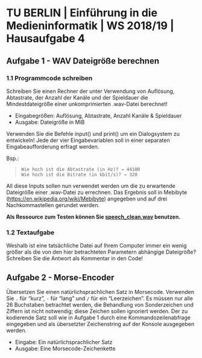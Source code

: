 ﻿# TU BERLIN | Einführung in die Medieninformatik | WS 2018/19 | Hausaufgabe 4

## Aufgabe 1 - WAV Dateigröße berechnen

### 1.1  Programmcode schreiben
Schreiben Sie einen Rechner der unter Verwendung von Auflösung, Abtastrate, der Anzahl der Kanäle und der Spieldauer die Mindestdateigröße einer unkomprimierten .wav-Datei berechnet!

 - Eingabegrößen: Auflösung, Abtastrate, Anzahl Kanäle & Spieldauer
 - Ausgabe: Dateigröße in MiB

Verwenden Sie die Befehle input() und print() um ein Dialogsystem zu entwickeln! Jede der vier Eingabevariablen soll in einer separaten Eingabeaufforderung erfragt werden.

Bsp.: 

>     Wie hoch ist die Abtastrate (in Hz)? → 44100 
>     Wie hoch ist die Bitrate (in kbit/s)? → 320

All diese Inputs sollen nun verwendet werden um die zu erwartende Dateigröße einer .wav-Datei zu errechnen. Das Ergebnis soll in Mebibyte (https://en.wikipedia.org/wiki/Mebibyte) angegeben und auf drei Nachkommastellen gerundet werden.

**Als Ressource zum Testen können Sie [speech_clean.wav](https://github.com/Snowfire01/HA_MInf_WS_18-19_TUB/blob/master/resources/speech_clean.wav) benutzen.**

### 1.2 Textaufgabe
Weshalb ist eine tatsächliche Datei auf Ihrem Computer immer ein wenig größer als die von den hier betrachteten Parametern abhängige Dateigröße? Schreiben Sie die Antwort als Kommentar in den Code!

## Aufgabe 2 - Morse-Encoder

Übersetzen Sie einen natürlichsprachlichen Satz in Morsecode. Verwenden Sie `.` für “kurz”, `-` für “lang” und `/` für ein “Leerzeichen”. Es müssen nur alle 26 Buchstaben betrachtet werden, die Behandlung von Sonderzeichen und Ziffern ist nicht notwendig; diese Zeichen sollen ignoriert werden. Der zu kodierende Satz soll wie in Aufgabe 1 durch eine Kommandozeilenabfrage eingegeben und als übersetzter Zeichenstring auf der Konsole ausgegeben werden.

 - Eingabe: Ein natürlichsprachlicher Satz
 - Ausgabe: Eine Morsecode-Zeichenkette

